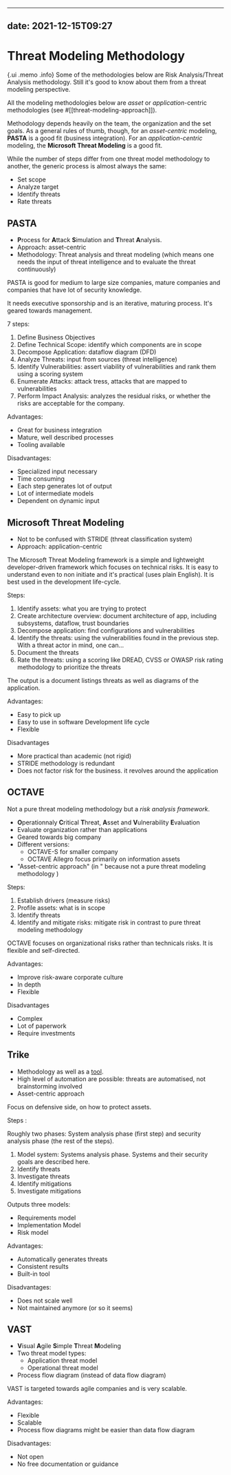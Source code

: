 ------------------------------------------------------------------------

date: 2021-12-15T09:27
----------------------

Threat Modeling Methodology
===========================

{.ui .memo .info} Some of the methodologies below are Risk
Analysis/Threat Analysis methodology. Still it's good to know about them
from a threat modeling perspective.

All the modeling methodologies below are *asset* or
*application*-centric methodologies (see
\#\[\[threat-modeling-approach\]\]).

Methodology depends heavily on the team, the organization and the set
goals. As a general rules of thumb, though, for an *asset-centric*
modeling, **PASTA** is a good fit (business integration). For an
*application-centric* modeling, the **Microsoft Threat Modeling** is a
good fit.

While the number of steps differ from one threat model methodology to
another, the generic process is almost always the same:

-   Set scope
-   Analyze target
-   Identify threats
-   Rate threats

PASTA
-----

-   **P**rocess for **A**ttack **S**imulation and **T**hreat
    **A**nalysis.
-   Approach: asset-centric
-   Methodology: Threat analysis and threat modeling (which means one
    needs the input of threat intelligence and to evaluate the threat
    continuously)

PASTA is good for medium to large size companies, mature companies and
companies that have lot of security knowledge.

It needs executive sponsorship and is an iterative, maturing process.
It's geared towards management.

7 steps:

1.  Define Business Objectives
2.  Define Technical Scope: identify which components are in scope
3.  Decompose Application: dataflow diagram (DFD)
4.  Analyze Threats: input from sources (threat intelligence)
5.  Identify Vulnerabilities: assert viability of vulnerabilities and
    rank them using a scoring system
6.  Enumerate Attacks: attack tress, attacks that are mapped to
    vulnerabilities
7.  Perform Impact Analysis: analyzes the residual risks, or whether the
    risks are acceptable for the company.

Advantages:

-   Great for business integration
-   Mature, well described processes
-   Tooling available

Disadvantages:

-   Specialized input necessary
-   Time consuming
-   Each step generates lot of output
-   Lot of intermediate models
-   Dependent on dynamic input

Microsoft Threat Modeling
-------------------------

-   Not to be confused with STRIDE (threat classification system)
-   Approach: application-centric

The Microsoft Threat Modeling framework is a simple and lightweight
developer-driven framework which focuses on technical risks. It is easy
to understand even to non initiate and it's practical (uses plain
English). It is best used in the development life-cycle.

Steps:

1.  Identify assets: what you are trying to protect
2.  Create architecture overview: document architecture of app,
    including subsystems, dataflow, trust boundaries
3.  Decompose application: find configurations and vulnerabilities
4.  Identify the threats: using the vulnerabilities found in the
    previous step. With a threat actor in mind, one can…
5.  Document the threats
6.  Rate the threats: using a scoring like DREAD, CVSS or OWASP risk
    rating methodology to prioritize the threats

The output is a document listings threats as well as diagrams of the
application.

Advantages:

-   Easy to pick up
-   Easy to use in software Development life cycle
-   Flexible

Disadvantages

-   More practical than academic (not rigid)
-   STRIDE methodology is redundant
-   Does not factor risk for the business. it revolves around the
    application

OCTAVE
------

Not a pure threat modeling methodology but a *risk analysis framework*.

-   **O**perationnaly **C**ritical **T**hreat, **A**sset and
    **V**ulnerability **E**valuation
-   Evaluate organization rather than applications
-   Geared towards big company
-   Different versions:
    -   OCTAVE-S for smaller company
    -   OCTAVE Allegro focus primarily on information assets
-   "Asset-centric approach" (in " because not a pure threat modeling
    methodology )

Steps:

1.  Establish drivers (measure risks)
2.  Profile assets: what is in scope
3.  Identify threats
4.  Identify and mitigate risks: mitigate risk in contrast to pure
    threat modeling methodology

OCTAVE focuses on organizational risks rather than technicals risks. It
is flexible and self-directed.

Advantages:

-   Improve risk-aware corporate culture
-   In depth
-   Flexible

Disadvantages

-   Complex
-   Lot of paperwork
-   Require investments

Trike
-----

-   Methodology as well as a [tool](https://www.octotrike.org/).
-   High level of automation are possible: threats are automatised, not
    brainstorming involved
-   Asset-centric approach

Focus on defensive side, on how to protect assets.

Steps :

Roughly two phases: System analysis phase (first step) and security
analysis phase (the rest of the steps).

1.  Model system: Systems analysis phase. Systems and their security
    goals are described here.
2.  Identify threats
3.  Investigate threats
4.  Identify mitigations
5.  Investigate mitigations

Outputs three models:

-   Requirements model
-   Implementation Model
-   Risk model

Advantages:

-   Automatically generates threats
-   Consistent results
-   Built-in tool

Disadvantages:

-   Does not scale well
-   Not maintained anymore (or so it seems)

VAST
----

-   **V**isual **A**gile **S**imple **T**hreat **M**odeling
-   Two threat model types:
    -   Application threat model
    -   Operational threat model
-   Process flow diagram (instead of data flow diagram)

VAST is targeted towards agile companies and is very scalable.

Advantages:

-   Flexible
-   Scalable
-   Process flow diagrams might be easier than data flow diagram

Disadvantages:

-   Not open
-   No free documentation or guidance
